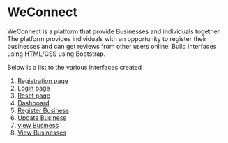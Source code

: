 # WeConnect
WeConnect is a platform that provide Businesses and individuals together. The platform provides individuals with an opportunity to register their businesses and can get reviews from other users online. 
Build interfaces using HTML/CSS using Bootstrap.

Below is a list to the various interfaces created
1. [Registration page](https://github.com/mmosoroohh/mmosoroohh.github.io/blob/challenge1/Designs/UI/register.html)
2. [Login page](https://github.com/mmosoroohh/mmosoroohh.github.io/blob/challenge1/Designs/UI/login.html)
3. [Reset page](https://github.com/mmosoroohh/mmosoroohh.github.io/blob/challenge1/Designs/UI/reset.html)
4. [Dashboard](https://github.com/mmosoroohh/mmosoroohh.github.io/blob/challenge1/Designs/UI/dashboard.html)
5. [Register Business](https://github.com/mmosoroohh/mmosoroohh.github.io/blob/challenge1/Designs/UI/register.html)
6. [Update Business](https://github.com/mmosoroohh/mmosoroohh.github.io/blob/challenge1/Designs/UI/update.html)
7. [view Business](https://github.com/mmosoroohh/mmosoroohh.github.io/blob/challenge1/Designs/UI/view_business.html)
8. [View Businesses](https://github.com/mmosoroohh/mmosoroohh.github.io/blob/challenge1/Designs/UI/views.html)
